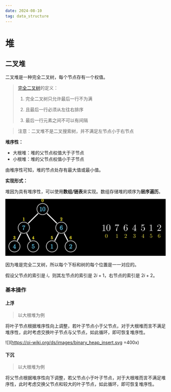 ```yaml
---
date: 2024-08-10
tag: data_structure
---
```


# 堆

## 二叉堆

二叉堆是一种完全二叉树，每个节点存有一个权值。

> [完全二叉树](tree.md#binary-tree)的定义：
>
> 1. 完全二叉树只允许最后一行不为满
>
> 2. 且最后一行必须从左往右排序
>
> 3. 最后一行元素之间不可以有间隔

> 注意：二叉堆不是二叉搜索树，并不满足左节点小于右节点

**堆序性：**

- 大根堆：堆的父节点权值大于子节点
- 小根堆：堆的父节点权值小于子节点

由堆序性可知，堆的节点处存有最大值或最小值。

**实现形式：**

堆因为具有堆序性，可以使用**数组/链表**来实现。数组存储堆的顺序为**层序遍历**。

![](/images/data_structure/heap/array.png)

因为堆是完全二叉树，所以每个下标和树的每个位置是一一对应的。

假设父节点的索引是 $i$，则其左节点的索引是 $2i+1$，右节点的索引是 $2i+2$。

### 基本操作

#### 上浮

> 以大根堆为例

将叶子节点根据堆序性向上调整，若叶子节点小于父节点，对于大根堆而言不满足堆序性，此时考虑交换叶子节点与父节点，如此循环，即可恢复堆序性。

![](https://oi-wiki.org/ds/images/binary_heap_insert.svg =400x)

#### 下沉

> 以大根堆为例

将父节点根据堆序性向下调整，若父节点小于叶子节点，对于大根堆而言不满足堆序性，此时考虑交换父节点和较大的叶子节点，如此循环，即可恢复堆序性。
